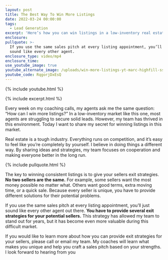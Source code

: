 ```yaml
---
layout: post
title: The Best Way To Win More Listings
date: 2022-03-24 00:00:00
tags:
  - Lead Generation
excerpt: 'Here’s how you can win listings in a low-inventory real estate market. '
enclosure:
pullquote: >-
  If you use the same sales pitch at every listing appointment, you’ll just
  sound like every other agent. 
enclosure_type: video/mp4
enclosure_time:
use_youtube_image: true
youtube_alternate_image: /uploads/win-more-listings-yt-marc-highfill-ss.jpg
youtube_code: RqgorjDxEsQ
---
```

{% include youtube.html %}

{% include excerpt.html %}

Every week on my coaching calls, my agents ask me the same question: “How can I win more listings?” In a low-inventory market like this one, most agents are struggling to secure solid leads. However, my team has thrived in this environment. Today I want to share my secret for winning listings in this market.&nbsp;

Real estate is a tough industry. Everything runs on competition, and it’s easy to feel like you’re completely by yourself. I believe in doing things a different way. By sharing ideas and strategies, my team focuses on cooperation and making everyone better in the long run.

{% include pullquote.html %}

The key to winning consistent listings is to give your sellers exit strategies. **No two sellers are the same.** For example, some sellers want the most money possible no matter what. Others want good terms, extra moving time, or a quick sale. Because every seller is unique, you have to provide different solutions for their potential problems.&nbsp;

If you use the same sales pitch at every listing appointment, you’ll just sound like every other agent out there. **You have to provide several exit strategies for your potential sellers.** This strategy has allowed my team to stand out for years, but it has become even more valuable during this difficult market.&nbsp;

If you would like to learn more about how you can provide exit strategies for your sellers, please call or email my team. My coaches will learn what makes you unique and help you craft a sales pitch based on your strengths. I look forward to hearing from you
